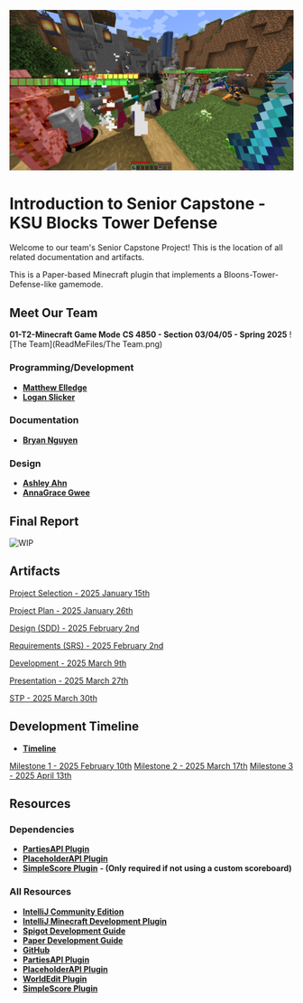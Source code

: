 <p align="center"><img src="logo.png"></p>

# Introduction to Senior Capstone - KSU Blocks Tower Defense 

Welcome to our team's Senior Capstone Project! This is the location of all related documentation and artifacts.

This is a Paper-based Minecraft plugin that implements a Bloons-Tower-Defense-like gamemode.

## Meet Our Team

**01-T2-Minecraft Game Mode**
**CS 4850 - Section 03/04/05 - Spring 2025**
![The Team](ReadMeFiles/The Team.png)

### Programming/Development
* __[Matthew Elledge](https://github.com/mthyuu)__
* __[Logan Slicker](https://github.com/SlickerLogan)__ 
### Documentation
* __[Bryan Nguyen](https://github.com/BunnyCatCat)__
### Design
* __[Ashley Ahn](https://github.com/ashjuno)__
* __[AnnaGrace Gwee]()__

## Final Report
![WIP]()

## Artifacts
[Project Selection - 2025 January 15th](ReadMeFiles/%5B2025-01-15%5D%2001-T2-Minecraft-Selection.pdf)

[Project Plan - 2025 January 26th](ReadMeFiles/%5B2025-01-26%5D%2001-T2-Minecraft-ProjectPlan.pdf)

[Design (SDD) - 2025 February 2nd]()

[Requirements (SRS) - 2025 February 2nd]()

[Development - 2025 March 9th]()

[Presentation - 2025 March 27th]()

[STP - 2025 March 30th]()

## Development Timeline
* __[Timeline](https://kennesawedu-my.sharepoint.com/:x:/g/personal/bnguye61_students_kennesaw_edu/ERojmLOqwMdJk5EmDxPFZrsBXvqYyGzkUVO7eZbrecg--w?e=7eKOne)__

[Milestone 1 - 2025 February 10th]()
[Milestone 2 - 2025 March 17th]()
[Milestone 3 - 2025 April 13th]()

## Resources
### Dependencies
* __[PartiesAPI Plugin](https://alessiodp.com/parties)__
* __[PlaceholderAPI Plugin](https://www.spigotmc.org/resources/placeholderapi.6245)__
* __[SimpleScore Plugin](https://www.spigotmc.org/resources/simplescore-animated-scoreboard.23243)__ __- (Only required if not using a custom scoreboard)__
### All Resources
* __[IntelliJ Community Edition](https://www.jetbrains.com/idea/download/?section=windows)__
* __[IntelliJ Minecraft Development Plugin](https://plugins.jetbrains.com/plugin/8327-minecraft-development)__
* __[Spigot Development Guide](https://www.spigotmc.org/wiki/spigot-plugin-development)__
* __[Paper Development Guide](https://docs.papermc.io/paper/dev)__
* __[GitHub](https://github.com)__
* __[PartiesAPI Plugin](https://alessiodp.com/parties)__
* __[PlaceholderAPI Plugin](https://www.spigotmc.org/resources/placeholderapi.6245)__
* __[WorldEdit Plugin](https://modrinth.com/plugin/worldedit)__
* __[SimpleScore Plugin](https://www.spigotmc.org/resources/simplescore-animated-scoreboard.23243)__
